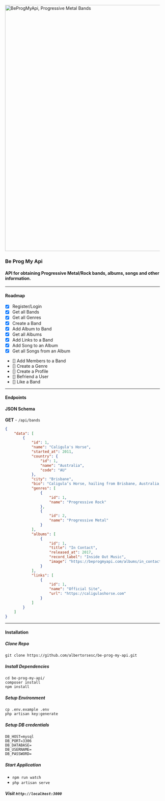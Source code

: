 <a href="https://ibb.co/LpxZfvk"><img src="https://i.ibb.co/XJ7CTV2/beprogmyapi.png" width="800" alt="BeProgMyApi, Progressive Metal Bands" border="0"></a>

### Be Prog My Api

#### API for obtaining Progressive Metal/Rock bands, albums, songs and other information.

<hr>

#### Roadmap

* [x] Register/Login
* [x] Get all Bands
* [x] Get all Genres
* [x] Create a Band
* [x] Add Album to Band
* [x] Get all Albums
* [x] Add Links to a Band
* [x] Add Song to an Album
* [x] Get all Songs from an Album
* [] Add Members to a Band
* [] Create a Genre
* [] Create a Profile
* [] Befriend a User
* [] Like a Band

<hr>

#### Endpoints

[//]: # (| Resource       | HTTP     | Endpoint     | Description |)

[//]: # (| :------------- | :----------:  | -----------: | -----------: |)

[//]: # (|  Bands         | GET           | /api/bands    | Get all Bands |)

#### JSON Schema

**GET** - `/api/bands`

```json
{
    "data": [
        {
            "id": 1,
            "name": "Caligula's Horse",
            "started_at": 2011,
            "country": {
                "id": 1,
                "name": "Australia",
                "code": "AU"
            },
            "city": "Brisbane",
            "bio": "Caligula’s Horse, hailing from Brisbane, Australia, are a leading light in contemporary progressive metal. Their colourful and emotional music...",
            "genres": [
                {
                    "id": 1,
                    "name": "Progressive Rock"
                },
                {
                    "id": 2,
                    "name": "Progressive Metal"
                }
            ],
            "albums": [
                {
                    "id": 1,
                    "title": "In Contact",
                    "released_at": 2017,
                    "record_label": "Inside Out Music",
                    "image": "https://beprogmyapi.com/albums/in_contact.jpg"
                }
            ],
            "links": [
                {
                    "id": 1,
                    "name": "Official Site",
                    "url": "https://caligulashorse.com"
                }
            ]
        }
    ]
}
```
<hr>

#### Installation

##### **Clone Repo**
`git clone https://github.com/albertorsesc/be-prog-my-api.git`

##### **Install Dependencies**
```
cd be-prog-my-api/
composer install
npm install
```

##### **Setup Environment**
```
cp .env.example .env
php artisan key:generate
```

##### **Setup DB credentials**
```
DB_HOST=mysql
DB_PORT=3306
DB_DATABASE=
DB_USERNAME=
DB_PASSWORD=
```

##### **Start Application**
- `npm run watch`
- `php artisan serve`

##### **Visit** `http://localhost:3000`
